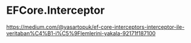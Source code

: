 # EFCore.Interceptor

https://medium.com/@yasartopuk/ef-core-interceptors-interceptor-ile-veritaban%C4%B1-i%C5%9Flemlerini-yakala-92171f187100
